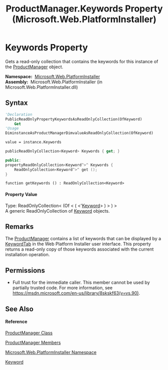 ﻿---
title: ProductManager.Keywords Property  (Microsoft.Web.PlatformInstaller)
TOCTitle: Keywords Property
ms:assetid: P:Microsoft.Web.PlatformInstaller.ProductManager.Keywords
ms:mtpsurl: https://msdn.microsoft.com/en-us/library/microsoft.web.platforminstaller.productmanager.keywords(v=VS.90)
ms:contentKeyID: 22049518
ms.date: 05/02/2012
mtps_version: v=VS.90
f1_keywords:
- Microsoft.Web.PlatformInstaller.ProductManager.Keywords
- Microsoft.Web.PlatformInstaller.ProductManager.get_Keywords
dev_langs:
- CSharp
- JScript
- VB
- c++
api_location:
- Microsoft.Web.PlatformInstaller.dll
api_name:
- Microsoft.Web.PlatformInstaller.ProductManager.get_Keywords
- Microsoft.Web.PlatformInstaller.ProductManager.Keywords
api_type:
- Managed
topic_type:
- apiref
- kbSyntax
product_family_name: VS
ROBOTS: INDEX,FOLLOW
---

# Keywords Property

Gets a read-only collection that contains the keywords for this instance of the [ProductManager](productmanager-class-microsoft-web-platforminstaller.md) object.

**Namespace:**  [Microsoft.Web.PlatformInstaller](microsoft-web-platforminstaller-namespace.md)  
**Assembly:**  Microsoft.Web.PlatformInstaller (in Microsoft.Web.PlatformInstaller.dll)

## Syntax

``` vb
'Declaration
PublicReadOnlyPropertyKeywordsAsReadOnlyCollection(OfKeyword)
    Get
'Usage
DiminstanceAsProductManagerDimvalueAsReadOnlyCollection(OfKeyword)

value = instance.Keywords
```

``` csharp
publicReadOnlyCollection<Keyword> Keywords { get; }
```

``` c++
public:
propertyReadOnlyCollection<Keyword^>^ Keywords {
    ReadOnlyCollection<Keyword^>^ get ();
}
```

``` jscript
function getKeywords () : ReadOnlyCollection<Keyword>
```

#### Property Value

Type: ReadOnlyCollection\< (Of \< ( \<'[Keyword](keyword-class-microsoft-web-platforminstaller.md)\> ) \> ) \>  
A generic ReadOnlyCollection of [Keyword](keyword-class-microsoft-web-platforminstaller.md) objects.  

## Remarks

The [ProductManager](productmanager-class-microsoft-web-platforminstaller.md) contains a list of keywords that can be displayed by a [KeywordTab](keywordtab-class-microsoft-web-platforminstaller.md) in the Web Platform Installer user interface. This property returns a read-only copy of those keywords associated with the current installation operation.

## Permissions

  - Full trust for the immediate caller. This member cannot be used by partially trusted code. For more information, see <https://msdn.microsoft.com/en-us/library/8skskf63(v=vs.90)>.

## See Also

#### Reference

[ProductManager Class](productmanager-class-microsoft-web-platforminstaller.md)

[ProductManager Members](productmanager-members-microsoft-web-platforminstaller.md)

[Microsoft.Web.PlatformInstaller Namespace](microsoft-web-platforminstaller-namespace.md)

[Keyword](keyword-class-microsoft-web-platforminstaller.md)

